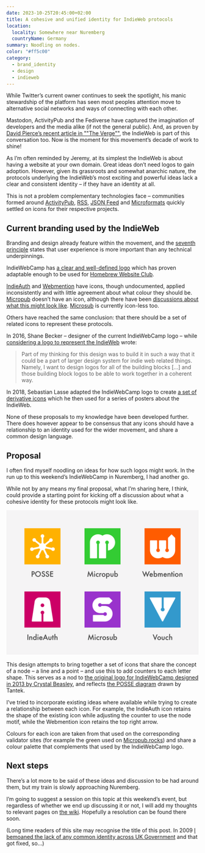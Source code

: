 ```yaml
---
date: 2023-10-25T20:45:00+02:00
title: A cohesive and unified identity for IndieWeb protocols
location:
  locality: Somewhere near Nuremberg
  countryName: Germany
summary: Noodling on nodes.
color: "#ff5c00"
category:
  - brand_identity
  - design
  - indieweb
---
```


While Twitter’s current owner continues to seek the spotlight, his manic stewardship of the platform has seen most peoples attention move to alternative social networks and ways of connecting with each other.

Mastodon, ActivityPub and the Fediverse have captured the imagination of developers and the media alike (if not the general public). And, as proven by [David Pierce’s recent article in ""The Verge""][1], the IndieWeb is part of this conversation too. Now is the moment for this movement’s decade of work to shine!

As I’m often reminded by Jeremy, at its simplest the IndieWeb is about having a website at your own domain. Great ideas don’t need logos to gain adoption. However, given its grassroots and somewhat anarchic nature, the protocols underlying the IndieWeb’s most exciting and powerful ideas lack a clear and consistent identity – if they have an identity at all.

This is not a problem complementary technologies face – communities formed around [ActivityPub][2], [RSS][3], [JSON Feed][4] and [Microformats][5] quickly settled on icons for their respective projects.

## Current branding used by the IndieWeb

Branding and design already feature within the movement, and the [seventh principle][6] states that user experience is more important than any technical underpinnings.

IndieWebCamp has [a clear and well-defined logo][7] which has proven adaptable enough to be used for [Homebrew Website Club][8].

[IndieAuth][9] and [Webmention][10] have icons, though undocumented, applied inconsistently and with little agreement about what colour they should be. [Micropub][11] doesn’t have an icon, although there have been [discussions about what this might look like][12]. [Microsub][13] is currently icon-less too.

Others have reached the same conclusion: that there should be a set of related icons to represent these protocols.

In 2016, Shane Becker – designer of the current IndieWebCamp logo – while [considering a logo to represent the IndieWeb][14] wrote:

> Part of my thinking for this design was to build it in such a way that it could be a part of larger design system for indie web related things. Namely, I want to design logos for all of the building blocks […] and those building block logos to be able to work together in a coherent way.

In 2018, Sebastian Lasse adapted the IndieWebCamp logo to create [a set of derivative icons][15] which he then used for a series of posters about the IndieWeb.

None of these proposals to my knowledge have been developed further. There does however appear to be consensus that any icons should have a relationship to an identity used for the wider movement, and share a common design language.

## Proposal

I often find myself noodling on ideas for how such logos might work. In the run up to this weekend’s IndieWebCamp in Nuremberg, I had another go.

While not by any means my final proposal, what I’m sharing here, I think, could provide a starting point for kicking off a discussion about what a cohesive identity for these protocols might look like.

![A set of six icons arranged in a grid.](/media/2023/298/a1/image.png "Initial icon proposal for POSSE, Micropub, Webmention, IndieAuth, Microsub and Vouch.")

This design attempts to bring together a set of icons that share the concept of a node – a line and a point – and use this to add counters to each letter shape. This serves as a nod to [the original logo for IndieWebCamp designed in 2013 by Crystal Beasley][16], and reflects [the POSSE diagram][17] drawn by Tantek.

I’ve tried to incorporate existing ideas where available while trying to create a relationship between each icon. For example, the IndieAuth icon retains the shape of the existing icon while adjusting the counter to use the node motif, while the Webmention icon retains the top right arrow.

Colours for each icon are taken from that used on the corresponding validator sites (for example the green used on [Micropub.rocks][18]) and share a colour palette that complements that used by the IndieWebCamp logo.

## Next steps

There’s a lot more to be said of these ideas and discussion to be had around them, but my train is slowly approaching Nuremberg.

I’m going to suggest a session on this topic at this weekend’s event, but regardless of whether we end up discussing it or not, I will add my thoughts to relevant pages on [the wiki][19]. Hopefully a resolution can be found there soon.

(Long time readers of this site may recognise the title of this post. In 2009 [I bemoaned the lack of any common identity across UK Government][20] and that got fixed, so…)

[1]: https://www.theverge.com/2023/10/23/23928550/posse-posting-activitypub-standard-twitter-tumblr-mastodon
[2]: https://activitypub.rocks
[3]: https://www.mozilla.org/en-US/foundation/feed-icon-guidelines/
[4]: https://github.com/manton/JSONFeed/tree/master/graphics
[5]: http://microformats.org/wiki/spread-microformats
[6]: https://indieweb.org/principles
[7]: https://indieweb.org/logo
[8]: https://indieweb.org/Homebrew_Website_Club#Logos_and_Graphics
[9]: https://indieweb.org/IndieAuth
[10]: https://indieweb.org/Webmention
[11]: https://indieweb.org/Micropub
[12]: https://github.com/indieweb/branding/issues/11
[13]: https://indieweb.org/Microsub
[14]: https://veganstraightedge.com/articles/2016/10/31/indie-web-logo-study-first-draft
[15]: https://github.com/sebilasse/indieweb-origami/blob/master/CI.pdf
[16]: https://indiewebcamp.com/File:indiewebcamp_logo_1600px.png
[17]: https://indieweb.org/File:POSSE-2012-312.jpeg
[18]: https://micropub.rocks
[19]: https://indieweb.org
[20]: /2009/271/a1/a_cohesive_and_unified_identity_for_british_government/
